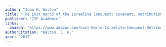 ```yaml
---
author: "John H. Walton"
title: "The Lost World of the Israelite Conquest: Covenant, Retribution, and the Fate of the Canaanites"
publisher: "IVP Academic"
links:
  amazon: "https://www.amazon.com/Lost-World-Israelite-Conquest-Retribution/dp/0830851844"
authorCitation: "Walton, J. H."
year: "2017"
---
```

